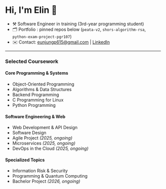 # Hi, I'm Elin 👋

<!--
**ElinEunjung/ElinEunjung** is a ✨ _special_ ✨ repository because its `README.md` (this file) appears on your GitHub profile.

Here are some ideas to get you started:

- 🔭 I’m currently working on ...
- 🌱 I’m currently learning ...
- 👯 I’m looking to collaborate on ...
- 🤔 I’m looking for help with ...
- 💬 Ask me about ...
- 📫 How to reach me: ...
- 😄 Pronouns: ...
- ⚡ Fun fact: ...
-->

- ⚒️ Software Engineer in training (3rd-year programming student)
- 🗂️ Portfolio : pinned repos below (`peata-v2`, `shors-algorithm-rsa`, `python-exam-project-pgr107`)
- ✉️ Contact: eunjungp615@gmail.com | [LinkedIn](https://www.linkedin.com/in/elin615/)
  
---
### Selected Coursework

#### Core Programming & Systems
- Object-Oriented Programming
- Algorithms & Data Structures  
- Backend Programming
- C Programming for Linux
- Python Programming

#### Software Engineering & Web
- Web Development & API Design
- Software Design
- Agile Project *(2025, ongoing)*
- Microservices *(2025, ongoing)*
- DevOps in the Cloud *(2025, ongoing)*

#### Specialized Topics
- Information Risk & Security
- Programming & Quantum Computing
- Bachelor Project *(2026, ongoing)*


